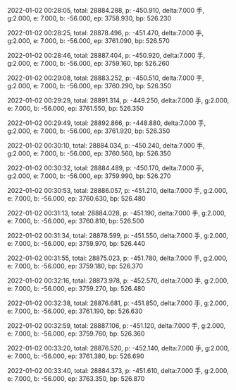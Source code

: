 2022-01-02 00:28:05, total: 28884.288, p: -450.910, delta:7.000 手, g:2.000, e: 7.000, b: -56.000, ep: 3758.930, bp: 526.230

2022-01-02 00:28:25, total: 28878.496, p: -451.470, delta:7.000 手, g:2.000, e: 7.000, b: -56.000, ep: 3761.090, bp: 526.570

2022-01-02 00:28:46, total: 28887.404, p: -450.920, delta:7.000 手, g:2.000, e: 7.000, b: -56.000, ep: 3759.160, bp: 526.260

2022-01-02 00:29:08, total: 28883.252, p: -450.510, delta:7.000 手, g:2.000, e: 7.000, b: -56.000, ep: 3760.290, bp: 526.350

2022-01-02 00:29:29, total: 28891.314, p: -449.250, delta:7.000 手, g:2.000, e: 7.000, b: -56.000, ep: 3761.550, bp: 526.350

2022-01-02 00:29:49, total: 28892.866, p: -448.880, delta:7.000 手, g:2.000, e: 7.000, b: -56.000, ep: 3761.920, bp: 526.350

2022-01-02 00:30:10, total: 28884.034, p: -450.240, delta:7.000 手, g:2.000, e: 7.000, b: -56.000, ep: 3760.560, bp: 526.350

2022-01-02 00:30:32, total: 28884.489, p: -450.170, delta:7.000 手, g:2.000, e: 7.000, b: -56.000, ep: 3759.990, bp: 526.270

2022-01-02 00:30:53, total: 28886.057, p: -451.210, delta:7.000 手, g:2.000, e: 7.000, b: -56.000, ep: 3760.630, bp: 526.480

2022-01-02 00:31:13, total: 28884.028, p: -451.190, delta:7.000 手, g:2.000, e: 7.000, b: -56.000, ep: 3760.810, bp: 526.500

2022-01-02 00:31:34, total: 28878.599, p: -451.550, delta:7.000 手, g:2.000, e: 7.000, b: -56.000, ep: 3759.970, bp: 526.440

2022-01-02 00:31:55, total: 28875.023, p: -451.780, delta:7.000 手, g:2.000, e: 7.000, b: -56.000, ep: 3759.180, bp: 526.370

2022-01-02 00:32:16, total: 28873.978, p: -452.570, delta:7.000 手, g:2.000, e: 7.000, b: -56.000, ep: 3759.270, bp: 526.480

2022-01-02 00:32:38, total: 28876.681, p: -451.850, delta:7.000 手, g:2.000, e: 7.000, b: -56.000, ep: 3761.190, bp: 526.630

2022-01-02 00:32:59, total: 28887.106, p: -451.120, delta:7.000 手, g:2.000, e: 7.000, b: -56.000, ep: 3759.760, bp: 526.360

2022-01-02 00:33:20, total: 28876.520, p: -452.140, delta:7.000 手, g:2.000, e: 7.000, b: -56.000, ep: 3761.380, bp: 526.690

2022-01-02 00:33:40, total: 28884.373, p: -451.610, delta:7.000 手, g:2.000, e: 7.000, b: -56.000, ep: 3763.350, bp: 526.870